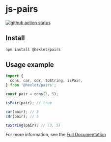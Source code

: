 # js-pairs

[![github action status](https://github.com/hexlet-components/js-pairs/workflows/Node%20CI/badge.svg)](https://github.com/hexlet-components/js-pairs/actions)

## Install

```sh
npm install @hexlet/pairs
```

## Usage example

```javascript
import {
  cons, car, cdr, toString, isPair,
} from '@hexlet/pairs';

const pair = cons(3, 5);

isPair(pair); // true

car(pair); // 3
cdr(pair); // 5

toString(pair); // (3, 5)
```
For more information, see the [Full Documentation](https://github.com/hexlet-components/js-pairs/tree/master/docs)

